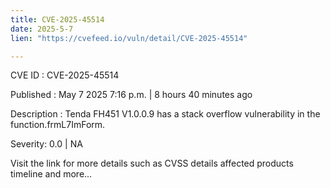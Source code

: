 ```yaml
---
title: CVE-2025-45514
date: 2025-5-7
lien: "https://cvefeed.io/vuln/detail/CVE-2025-45514"

---
```


CVE ID : CVE-2025-45514

Published :  May 7
2025
7:16 p.m. | 8 hours
40 minutes ago

Description : Tenda FH451 V1.0.0.9 has a stack overflow vulnerability in the function.frmL7ImForm.

Severity: 0.0 | NA

Visit the link for more details
such as CVSS details
affected products
timeline
and more...
